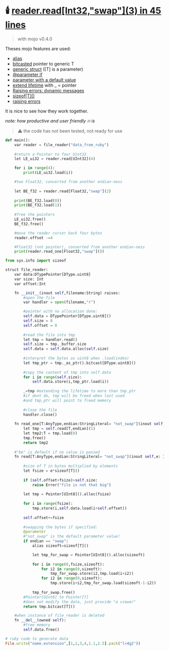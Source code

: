 # 🕯️ [reader.read\[Int32,"swap"\](3) in 45 lines]() 
> with mojo v0.4.0 

Theses mojo features are used:
- [alias](https://docs.modular.com/mojo/programming-manual.html#alias-named-parameter-expressions)
- [bitcasted](https://docs.modular.com/mojo/stdlib/memory/unsafe.html#bitcast) pointer to generic T
- [generic struct](https://docs.modular.com/mojo/programming-manual.html#defining-parameterized-types-and-functions) ([T] is a parameter)
- [@parameter if](https://docs.modular.com/mojo/programming-manual.html#powerful-compile-time-programming)
- [parameter with a default value](https://docs.modular.com/mojo/programming-manual.html#using-default-parameter-values)
- [extend lifetime](https://docs.modular.com/mojo/programming-manual.html#field-lifetimes-of-owned-arguments-in-__moveinit__-and-__del__) with _ = pointer
- [Raising errors: dynamic messages](https://docs.modular.com/mojo/changelog.html#v0.4.0-2023-10-05)
- [sizeof\[T\]()](https://docs.modular.com/mojo/stdlib/sys/info.html#sizeof) 
- [raising errors](https://docs.modular.com/mojo/stdlib/builtin/error.html)

It is nice to see how they work together.

*note: how productive and user friendly 🔥 is* 
> ⚠️ the code has not been tested, not ready for use

```python
def main():
    var reader = file_reader("data_from_ruby")
    
    #return a Pointer to four Uint32
    let LE_ui32 = reader.read[UInt32](4)

    for i in range(4):
        print(LE_ui32.load(i))

    #two Float32, converted from another endian-ness
    
    let BE_f32 = reader.read[Float32,"swap"](2)
    
    print(BE_f32.load(0))
    print(BE_f32.load(1))
    
    #free the pointers
    LE_ui32.free()
    BE_f32.free()

    #move the reader cursor back four bytes
    reader.offset -=4

    #Float32 (not pointer), converted from another endian-ness
    print(reader.read_one[Float32,"swap"]())
```



```python
from sys.info import sizeof

struct file_reader:
    var data:DTypePointer[DType.uint8]
    var size: Int
    var offset:Int

    fn __init__(inout self,filename:String) raises:
        #open the file
        var handler = open(filename,"r")

        #pointer with no allocation done:
        self.data = DTypePointer[DType.uint8]()
        self.size = 0
        self.offset = 0
        
        #read the file into tmp
        let tmp = handler.read()
        self.size = tmp._buffer.size
        self.data = self.data.alloc(self.size)
        
        #interpret the bytes as uint8 when .load(index)
        let tmp_ptr = tmp._as_ptr().bitcast[DType.uint8]()
        
        #copy the content of tmp into self.data
        for i in range(self.size):
            self.data.store(i,tmp_ptr.load(i))
        
        _=tmp #extending the lifetime to more than tmp_ptr
        #if dont do, tmp will be freed when last used
        #and tmp_ptr will point to freed memory
        
        #close the file
        handler.close()
    
    fn read_one[T:AnyType,endian:StringLiteral= "not_swap"](inout self) raises->T:
        let tmp = self.read[T,endian](1)
        let tmp2:T = tmp.load(0)
        tmp.free()
        return tmp2
    
    #"be" is default if no value is passed
    fn read[T:AnyType,endian:StringLiteral= "not_swap"](inout self,e: Int = 1) raises->Pointer[T]:
        
        #size of T in bytes multiplied by elements
        let fsize = e*sizeof[T]()
        
        if (self.offset+fsize)>self.size:
            raise Error("file is not that big")
        
        let tmp = Pointer[UInt8]().alloc(fsize)
        
        for i in range(fsize):
            tmp.store(i,self.data.load(i+self.offset))
        
        self.offset+=fsize
        
        #swapping the bytes if specified:
        @parameter
        #"not_swap" is the default parameter value!
        if endian == "swap":
            alias sizeoft=sizeof[T]()

            let tmp_for_swap = Pointer[UInt8]().alloc(sizeoft)
            
            for i in range(0,fsize,sizeoft):
                for i2 in range(0,sizeoft):
                    tmp_for_swap.store(i2,tmp.load(i+i2))
                for i2 in range(0,sizeoft):
                    tmp.store(i+i2,tmp_for_swap.load(sizeoft-1-i2))
            
            tmp_for_swap.free()
        #Pointer[UInt8] to Pointer[T]
        #does not modify the data, just provide "a viewer"
        return tmp.bitcast[T]()

    #when instance of file_reader is deleted
    fn __del__(owned self):
        #free memory
        self.data.free()
```
```ruby
# ruby code to generate data
File.write("name.extension",[1,2,3,4,1.1,2.5].pack("l<4g2"))
```